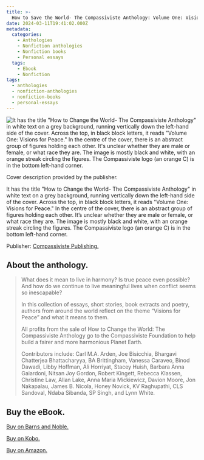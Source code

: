 ```yaml
---
title: >-
  How to Save the World- The Compassiviste Anthology: Volume One: Visions for Peace
date: 2024-03-11T19:41:02.000Z
metadata:
  categories:
    - Anthologies
    - Nonfiction anthologies
    - Nonfiction books
    - Personal essays
  tags:
    - Ebook
    - Nonfiction
tags:
  - anthologies
  - nonfiction-anthologies
  - nonfiction-books
  - personal-essays
---
```


![It has the title "How to Change the World- The Compassiviste Anthology" in white text on a grey background, running vertically down the left-hand side of the cover. Across the top, in black block letters, it reads "Volume One: Visions for Peace." In the centre of the cover, there is an abstract group of figures holding each other. It's unclear whether they are male or female, or what race they are. The image is mostly black and white, with an orange streak circling the figures. The Compassiviste logo (an orange C) is in the bottom left-hand corner.](/img/how-to-change-the-world-cover.jpeg)

Cover description provided by the publisher.

It has the title "How to Change the World- The Compassiviste Anthology" in white text on a grey background, running vertically down the left-hand side of the cover. Across the top, in black block letters, it reads "Volume One: Visions for Peace." In the centre of the cover, there is an abstract group of figures holding each other. It’s unclear whether they are male or female, or what race they are. The image is mostly black and white, with an orange streak circling the figures. The Compassiviste logo (an orange C) is in the bottom left-hand corner.

Publisher: [Compassiviste Publishing.](https://compassivistepublishing.com/contact/)

## About the anthology.

> What does it mean to live in harmony? Is true peace even possible? And how do we continue to live meaningful lives when conflict seems so inescapable?
>
> In this collection of essays, short stories, book extracts and poetry, authors from around the world reflect on the theme “Visions for Peace” and what it means to them.
>
> All profits from the sale of How to Change the World: The Compassiviste Anthology go to the Compassiviste Foundation to help build a fairer and more harmonious Planet Earth.
>
> Contributors include: Carl M.A. Arden, Joe Bisicchia, Bhargavi Chatterjea Bhattacharyya, BA Brittingham, Vanessa Caraveo, Binod Dawadi, Libby Hoffman, Ali Horriyat, Stacey Huish, Barbara Anna Gaiardoni, Nitsan Joy Gordon, Robert Kingett, Rebecca Klassen, Christine Law, Allan Lake, Anna Maria Mickiewicz, Davion Moore, Jon Nakapalau, James B. Nicola, Honey Novick, KV Raghupathi, CLS Sandoval, Ndaba Sibanda, SP Singh, and Lynn White.

## Buy the eBook.

[Buy on Barns and Noble.](https://www.barnesandnoble.com/w/visions-for-peace-compassiviste-authors-collective/1145056316?ean=2940179734314)

[Buy on Kobo.](https://www.kobo.com/au/en/ebook/visions-for-peace)

[Buy on Amazon.](https://www.amazon.com/How-Save-World-Compassiviste-Anthology-ebook/dp/B0CW1FVQSC/ref=sr_1_1?dib=eyJ2IjoiMSJ9.3VMDJ3WhIPl1NZ3o0Xmi_Q.2BIpD8QiZcu9ZaZwpUA0CABVH-8T6cX0eEp6ztqboq0&dib_tag=se&qid=1710159938&refinements=p_27%3ACompassiviste+Authors%27+Collective&s=digital-text&sr=1-1&text=Compassiviste+Authors%27+Collective)
